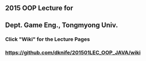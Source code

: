 ## 2015 OOP Lecture for
## Dept. Game Eng., Tongmyong Univ.

### Click "Wiki" for the Lecture Pages
### https://github.com/dknife/201501LEC_OOP_JAVA/wiki

